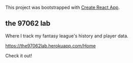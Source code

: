 This project was bootstrapped with [Create React App](https://github.com/facebook/create-react-app).

## the 97062 lab

Where I track my fantasy league's history and player data.

https://the97062lab.herokuapp.com/Home

Check it out!
